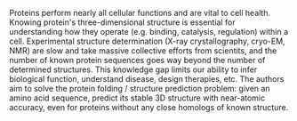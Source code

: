 Proteins perform nearly all cellular functions and are vital to cell health. Knowing protein's three-dimensional structure is essential for understanding how they operate (e.g. binding, catalysis, regulation) within a cell. Experimental structure determination (X-ray crystallography, cryo-EM, NMR) are slow and take massive collective efforts from scientits, and the number of known protein sequences goes way beyond the number of determined structures. This knowledge gap limits our ability to infer biological function, understand disease, design therapies, etc. The authors aim to solve the protein folding / structure prediction problem: given an amino acid sequence, predict its stable 3D structure with near-atomic accuracy, even for proteins without any close homologs of known structure.
